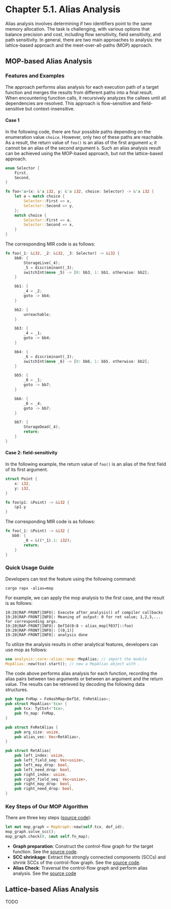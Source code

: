 # Chapter 5.1. Alias Analysis
Alias analysis involves determining if two identifiers point to the same memory allocation. The task is challenging, with various options that balance precision and cost, including flow sensitivity, field sensitivity, and path sensitivity. In general, there are two main approaches to analysis: the lattice-based approach and the meet-over-all-paths (MOP) approach.

## MOP-based Alias Analysis
### Features and Examples
The approach performs alias analysis for each execution path of a target function and merges the results from different paths into a final result. When encountering function calls, it recursively analyzes the callees until all dependencies are resolved. This approach is flow-sensitive and field-sensitive but context-insensitive.

#### Case 1
In the following code, there are four possible paths depending on the enumeration value `choice`. However, only two of these paths are reachable. As a result, the return value of `foo()` is an alias of the first argument `a`; it cannot be an alias of the second argument `b`. Such an alias analysis result can be achieved using the MOP-based approach, but not the lattice-based approach.

```rust
enum Selector {
    First,
    Second,
}

fn foo<'a>(x: &'a i32, y: &'a i32, choice: Selector) -> &'a i32 {
    let a = match choice {
        Selector::First => x, 
        Selector::Second => y,
    };
    match choice {
        Selector::First => a, 
        Selector::Second => x,
    }
}
```

The corresponding MIR code is as follows:
```rust
fn foo(_1: &i32, _2: &i32, _3: Selector) -> &i32 {
    bb0: {
        StorageLive(_4);
        _5 = discriminant(_3);
        switchInt(move _5) -> [0: bb3, 1: bb1, otherwise: bb2];
    }

    bb1: {
        _4 = _2;
        goto -> bb4;
    }

    bb2: {
        unreachable;
    }

    bb3: {
        _4 = _1;
        goto -> bb4;
    }

    bb4: {
        _6 = discriminant(_3);
        switchInt(move _6) -> [0: bb6, 1: bb5, otherwise: bb2];
    }

    bb5: {
        _0 = _1;
        goto -> bb7;
    }

    bb6: {
        _0 = _4;
        goto -> bb7;
    }

    bb7: {
        StorageDead(_4);
        return;
    }
}
```

#### Case 2: field-sensitivity 

In the following example, the return value of `foo()` is an alias of the first field of its first argument.
```rust
struct Point {
    x: i32,
    y: i32,
}

fn foo(p1: &Point) -> &i32 {
    &p1.y
}
```

The corresponding MIR code is as follows:

```rust
fn foo(_1: &Point) -> &i32 {
   bb0: {
        _0 = &((*_1).1: i32);
        return;
    }
}
```
 
### Quick Usage Guide

Developers can test the feature using the following command:
```
cargo rapx -alias=mop
```

For example, we can apply the mop analysis to the first case, and the result is as follows:
```
19:20|RAP-FRONT|INFO|: Execute after_analysis() of compiler callbacks
19:20|RAP-FRONT|INFO|: Meaning of output: 0 for ret value; 1,2,3,... for corresponding args.
19:20|RAP-FRONT|INFO|: DefId(0:8 ~ alias_mop[f037]::foo)
19:20|RAP-FRONT|INFO|: [(0,1)]
19:20|RAP-FRONT|INFO|: analysis done
```

To utilize the analysis results in other analytical features, developers can use mop as follows:
```rust
use analysis::core::alias::mop::MopAlias; // import the module
MopAlias::new(tcx).start(); // new a MopAlias object with .
```

The code above performs alias analysis for each function, recording the alias pairs between two arguments or between an argument and the return value. The results can be retrieved by decoding the following data structures.
```rust
pub type FnMap = FxHashMap<DefId, FnRetAlias>;
pub struct MopAlias<'tcx> {
    pub tcx: TyCtxt<'tcx>,
    pub fn_map: FnMap,
}

pub struct FnRetAlias {
    pub arg_size: usize,
    pub alias_vec: Vec<RetAlias>,
}

pub struct RetAlias{
    pub left_index: usize,
    pub left_field_seq: Vec<usize>, 
    pub left_may_drop: bool, 
    pub left_need_drop: bool,
    pub right_index: usize,
    pub right_field_seq: Vec<usize>,
    pub right_may_drop: bool, 
    pub right_need_drop: bool,
}
```

### Key Steps of Our MOP Algorithm
There are three key steps ([source code](https://github.com/Artisan-Lab/RAP/blob/f76b764cb5b66ccfddd19dc083586b7a6a90b576/rap/src/analysis/core/alias/mop.rs#L57C13-L59C50)):
```rust
let mut mop_graph = MopGraph::new(self.tcx, def_id);
mop_graph.solve_scc();
mop_graph.check(0, &mut self.fn_map);
```

* **Graph preparation**: Construct the control-flow graph for the target function. See the [source code](https://github.com/Artisan-Lab/RAPx/blob/f76b764cb5b66ccfddd19dc083586b7a6a90b576/rap/src/analysis/core/alias/mop/graph.rs#L129).
* **SCC shrinkage**: Extract the strongly connected components (SCCs) and shrink SCCs of the control-flow graph. See the [source code](https://github.com/Artisan-Lab/RAPx/blob/f76b764cb5b66ccfddd19dc083586b7a6a90b576/rap/src/analysis/core/alias/mop/graph.rs#L417).
* **Alias Check**: Traversal the control-flow graph and perform alias analysis. See the [source code](https://github.com/Artisan-Lab/RAPx/blob/f76b764cb5b66ccfddd19dc083586b7a6a90b576/rap/src/analysis/core/alias/mop/mop.rs#L34)

## Lattice-based Alias Analysis
TODO
